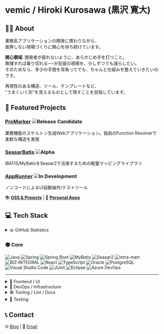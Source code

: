 # vemic / Hiroki Kurosawa (黒沢 寛大)

## 👨‍💻 About

業務系アプリケーションの開発に携わりながら、  
疲弊しない現場づくりに関心を持ち続けています。

**関心領域**: 開発者が疲れないように、あらかじめ手を打つこと。  
無理すれば乗り切れる──が前提の現場を、少しずつでも減らしたい。  
そのためなら、多少の手間を背負ってでも、ちゃんと仕組みを整えていきたいのです。

再現性のある構造、ツール、テンプレートなど、  
“うまくいく形”を見えるものとして残すことを目指しています。

## 🚀 Featured Projects

### [ProMarker](https://github.com/vemic/promarker) ![Release Candidate](https://img.shields.io/badge/status-release%20candidate-blue)
業務機能のスケルトン生成Webアプリケーション。独自のFunction Resolverで柔軟な構造を実現

### [SeasarBatis](https://github.com/vemic/seasarbatis) ![Alpha](https://img.shields.io/badge/status-alpha-red)
iBATIS/MyBatisをSeasar2で活用するための軽量マッピングライブラリ

### [AppRunner](https://github.com/vemic/apprunner) ![In Development](https://img.shields.io/badge/status-in%20development-yellow)
ノンコードによるUI自動操作/テストツール

📚 **[OSS & Projects](docs/projects.md)** | 🚀 **[Personal Apps](docs/personal-apps.md)**

## 💻 Tech Stack

<details>
<summary>📊 GitHub Statistics</summary>

![GitHub Stats](https://github-readme-stats.vercel.app/api?username=vemic&show_icons=true&theme=default)

</details>

### 🟢 Core
![Java](https://img.shields.io/badge/Java-ED8B00?style=for-the-badge&logo=openjdk&logoColor=white)
![Spring](https://img.shields.io/badge/Spring-6DB33F?style=for-the-badge&logo=spring&logoColor=white)
![Spring Boot](https://img.shields.io/badge/Spring_Boot-6DB33F?style=for-the-badge&logo=spring-boot&logoColor=white)
![MyBatis](https://img.shields.io/badge/MyBatis-000000?style=for-the-badge&logo=apache&logoColor=white)
![Seasar2](https://img.shields.io/badge/Seasar2-0A0A0A?style=for-the-badge&logo=data&logoColor=white)
![intra-mart](https://img.shields.io/badge/intra--mart-007ACC?style=for-the-badge&logo=enterprise&logoColor=white)
![BIZ-INTEGRAL](https://img.shields.io/badge/BIZ--INTEGRAL-1D428A?style=for-the-badge&logo=archlinux&logoColor=white)
![React](https://img.shields.io/badge/React-20232A?style=for-the-badge&logo=react&logoColor=61DAFB)
![TypeScript](https://img.shields.io/badge/TypeScript-007ACC?style=for-the-badge&logo=typescript&logoColor=white)
![Oracle](https://img.shields.io/badge/Oracle-F80000?style=for-the-badge&logo=oracle&logoColor=white)
![PostgreSQL](https://img.shields.io/badge/PostgreSQL-336791?style=for-the-badge&logo=postgresql&logoColor=white)
![Visual Studio Code](https://img.shields.io/badge/VSCode-007ACC?style=for-the-badge&logo=visualstudiocode&logoColor=white)
![JUnit](https://img.shields.io/badge/JUnit-25A162?style=for-the-badge&logo=java&logoColor=white)
![Eclipse](https://img.shields.io/badge/Eclipse_IDE-2C2255?style=for-the-badge&logo=eclipseide&logoColor=white)
![Azure DevOps](https://img.shields.io/badge/Azure_DevOps-0078D7?style=for-the-badge&logo=azuredevops&logoColor=white)

---

<details>
<summary>🧩 Frontend / UI</summary>

![JavaScript](https://img.shields.io/badge/JavaScript-F7DF1E?style=for-the-badge&logo=javascript&logoColor=black)
![Sass](https://img.shields.io/badge/Sass-CC6699?style=for-the-badge&logo=sass&logoColor=white)
![Tailwind CSS](https://img.shields.io/badge/Tailwind_CSS-06B6D4?style=for-the-badge&logo=tailwindcss&logoColor=white)
![Fluent UI](https://img.shields.io/badge/Fluent_UI-0078D4?style=for-the-badge&logo=microsoft&logoColor=white)

</details>

<details>
<summary>🔧 DevOps / Infrastructure</summary>

![Docker](https://img.shields.io/badge/Docker-2496ED?style=for-the-badge&logo=docker&logoColor=white)
![GitHub Actions](https://img.shields.io/badge/GitHub_Actions-2088FF?style=for-the-badge&logo=github-actions&logoColor=white)
![Ansible](https://img.shields.io/badge/Ansible-000000?style=for-the-badge&logo=ansible&logoColor=white)
![Terraform](https://img.shields.io/badge/Terraform-7B42BC?style=for-the-badge&logo=terraform&logoColor=white)
![Linux](https://img.shields.io/badge/Linux_Server-333?style=for-the-badge&logo=linux&logoColor=white)
![Azure](https://img.shields.io/badge/Azure-0078D4?style=for-the-badge&logo=microsoftazure&logoColor=white)
![WSL2](https://img.shields.io/badge/WSL2-4EAA25?style=for-the-badge&logo=linux&logoColor=white)

</details>

<details>
<summary>🛠 Tooling / Lint / Docs</summary>

![ESLint](https://img.shields.io/badge/ESLint-4B32C3?style=for-the-badge&logo=eslint&logoColor=white)
![Prettier](https://img.shields.io/badge/Prettier-F7B93E?style=for-the-badge&logo=prettier&logoColor=black)
![Swagger](https://img.shields.io/badge/Swagger-85EA2D?style=for-the-badge&logo=swagger&logoColor=black)
![Mermaid](https://img.shields.io/badge/Mermaid-1E4C8C?style=for-the-badge&logo=mermaid&logoColor=white)

</details>

<details>
<summary>🧪 Testing</summary>

![Jest](https://img.shields.io/badge/Jest-C21325?style=for-the-badge&logo=jest&logoColor=white)

</details>

## 📞 Contact

🌐 [Blog](https://blog.vemi.jp/) | 📧 [Email](mailto:contact@vemi.jp)
